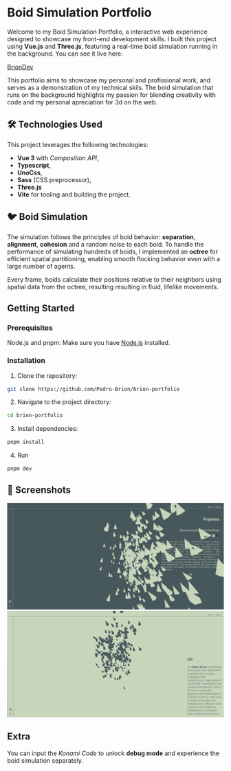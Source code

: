 # Boid Simulation Portfolio

Welcome to my Boid Simulation Portfolio, a interactive web experience designed to showcase my front-end development skills. I built this project using **Vue.js** and **Three.js**, featuring a real-time boid simulation running in the background. You can see it live here:

[BrionDev](https://briondev.com)

This portfolio aims to showcase my personal and profissional work, and serves as a demonstration of my technical skils. The boid simulation that runs on the background highlights my passion for blending creativity with code and my personal apreciation for 3d on the web.

## 🛠️ Technologies Used

This project leverages the following technologies:

- **Vue 3** with _Composition API_,
- **Typescript**,
- **UnoCss**,
- **Sass** (CSS preprocessor),
- **Three.js**
- **Vite** for tooling and building the project.

## 🐦 Boid Simulation

The simulation follows the principles of boid behavior: **separation**, **alignment**, **cohesion** and a random noise to each boid. To handle the performance of simulating hundreds of boids, I implemented an **octree** for efficient spatial partitioning, enabling smooth flocking behavior even with a large number of agents.

Every frame, boids calculate their positions relative to their neighbors using spatial data from the octree, resulting resulting in fluid, lifelike movements.

## Getting Started

### Prerequisites

Node.js and pnpm: Make sure you have [Node.js](https://nodejs.org/en/download/package-manager/current) installed.

### Installation

1. Clone the repository:

```bash
git clone https://github.com/Pedro-Brion/brion-portfolio
```

2. Navigate to the project directory:

```bash
cd brion-portfolio
```

3. Install dependencies:

```bash
pnpm install
```

4. Run

```bash
pnpm dev
```

## 📸 Screenshots

![ScreenShot](/screenshots/image.png "Screenshot 1")
![Screenshot 2](/screenshots/image2.png "Screenshot 2")

## Extra

You can input the _Konami Code_ to unlock **debug mode** and experience the boid simulation separately.
